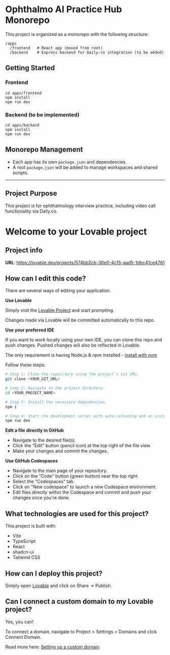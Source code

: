 # Ophthalmo AI Practice Hub Monorepo

This project is organized as a monorepo with the following structure:

```
/apps
  /frontend   # React app (moved from root)
  /backend    # Express backend for Daily.co integration (to be added)
```

## Getting Started

### Frontend

```
cd apps/frontend
npm install
npm run dev
```

### Backend (to be implemented)

```
cd apps/backend
npm install
npm run dev
```

## Monorepo Management

- Each app has its own `package.json` and dependencies.
- A root `package.json` will be added to manage workspaces and shared scripts.

---

## Project Purpose

This project is for ophthalmology interview practice, including video call functionality via Daily.co.

# Welcome to your Lovable project

## Project info

**URL**: https://lovable.dev/projects/574bb2cb-30e0-4c15-aad5-1dbc41ce4761

## How can I edit this code?

There are several ways of editing your application.

**Use Lovable**

Simply visit the [Lovable Project](https://lovable.dev/projects/574bb2cb-30e0-4c15-aad5-1dbc41ce4761) and start prompting.

Changes made via Lovable will be committed automatically to this repo.

**Use your preferred IDE**

If you want to work locally using your own IDE, you can clone this repo and push changes. Pushed changes will also be reflected in Lovable.

The only requirement is having Node.js & npm installed - [install with nvm](https://github.com/nvm-sh/nvm#installing-and-updating)

Follow these steps:

```sh
# Step 1: Clone the repository using the project's Git URL.
git clone <YOUR_GIT_URL>

# Step 2: Navigate to the project directory.
cd <YOUR_PROJECT_NAME>

# Step 3: Install the necessary dependencies.
npm i

# Step 4: Start the development server with auto-reloading and an instant preview.
npm run dev
```

**Edit a file directly in GitHub**

- Navigate to the desired file(s).
- Click the "Edit" button (pencil icon) at the top right of the file view.
- Make your changes and commit the changes.

**Use GitHub Codespaces**

- Navigate to the main page of your repository.
- Click on the "Code" button (green button) near the top right.
- Select the "Codespaces" tab.
- Click on "New codespace" to launch a new Codespace environment.
- Edit files directly within the Codespace and commit and push your changes once you're done.

## What technologies are used for this project?

This project is built with:

- Vite
- TypeScript
- React
- shadcn-ui
- Tailwind CSS

## How can I deploy this project?

Simply open [Lovable](https://lovable.dev/projects/574bb2cb-30e0-4c15-aad5-1dbc41ce4761) and click on Share -> Publish.

## Can I connect a custom domain to my Lovable project?

Yes, you can!

To connect a domain, navigate to Project > Settings > Domains and click Connect Domain.

Read more here: [Setting up a custom domain](https://docs.lovable.dev/tips-tricks/custom-domain#step-by-step-guide)
